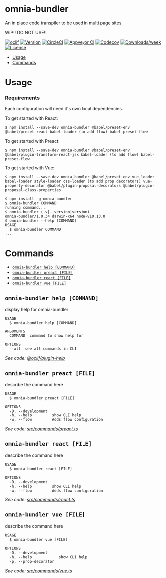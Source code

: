 omnia-bundler
=============

An in place code transpiler to be used in multi page sites

WIP!! DO NOT USE!!

[![oclif](https://img.shields.io/badge/cli-oclif-brightgreen.svg)](https://oclif.io)
[![Version](https://img.shields.io/npm/v/omnia-bundler.svg)](https://npmjs.org/package/omnia-bundler)
[![CircleCI](https://circleci.com/gh/node-cli/omnia-bundler/tree/master.svg?style=shield)](https://circleci.com/gh/node-cli/omnia-bundler/tree/master)
[![Appveyor CI](https://ci.appveyor.com/api/projects/status/github/node-cli/omnia-bundler?branch=master&svg=true)](https://ci.appveyor.com/project/node-cli/omnia-bundler/branch/master)
[![Codecov](https://codecov.io/gh/node-cli/omnia-bundler/branch/master/graph/badge.svg)](https://codecov.io/gh/node-cli/omnia-bundler)
[![Downloads/week](https://img.shields.io/npm/dw/omnia-bundler.svg)](https://npmjs.org/package/omnia-bundler)
[![License](https://img.shields.io/npm/l/omnia-bundler.svg)](https://github.com/node-cli/omnia-bundler/blob/master/package.json)

<!-- toc -->
* [Usage](#usage)
* [Commands](#commands)
<!-- tocstop -->
# Usage

### Requirements

Each configuration will need it's own local dependencies.

To get started with React:
```
$ npm install --save-dev omnia-bundler @babel/preset-env @babel/preset-react babel-loader (to add flow) babel-preset-flow 
```

To get started with Preact:
```
$ npm install --save-dev omnia-bundler @babel/preset-env @babel/plugin-transform-react-jsx babel-loader (to add flow) babel-preset-flow 
```

To get started with Vue:
```
$ npm install --save-dev omnia-bundler @babel/preset-env vue-loader babel-loader style-loader css-loader (to add prop decorators) vue-property-decorator @babel/plugin-proposal-decorators @babel/plugin-proposal-class-properties 
```

<!-- usage -->
```sh-session
$ npm install -g omnia-bundler
$ omnia-bundler COMMAND
running command...
$ omnia-bundler (-v|--version|version)
omnia-bundler/1.0.34 darwin-x64 node-v10.13.0
$ omnia-bundler --help [COMMAND]
USAGE
  $ omnia-bundler COMMAND
...
```
<!-- usagestop -->
# Commands
<!-- commands -->
* [`omnia-bundler help [COMMAND]`](#omnia-bundler-help-command)
* [`omnia-bundler preact [FILE]`](#omnia-bundler-preact-file)
* [`omnia-bundler react [FILE]`](#omnia-bundler-react-file)
* [`omnia-bundler vue [FILE]`](#omnia-bundler-vue-file)

## `omnia-bundler help [COMMAND]`

display help for omnia-bundler

```
USAGE
  $ omnia-bundler help [COMMAND]

ARGUMENTS
  COMMAND  command to show help for

OPTIONS
  --all  see all commands in CLI
```

_See code: [@oclif/plugin-help](https://github.com/oclif/plugin-help/blob/v2.1.1/src/commands/help.ts)_

## `omnia-bundler preact [FILE]`

describe the command here

```
USAGE
  $ omnia-bundler preact [FILE]

OPTIONS
  -D, --development
  -h, --help         show CLI help
  -w, --flow         Adds flow configuration
```

_See code: [src/commands/preact.ts](https://github.com/node-cli/omnia-bundler/blob/v1.0.34/src/commands/preact.ts)_

## `omnia-bundler react [FILE]`

describe the command here

```
USAGE
  $ omnia-bundler react [FILE]

OPTIONS
  -D, --development
  -h, --help         show CLI help
  -w, --flow         Adds flow configuration
```

_See code: [src/commands/react.ts](https://github.com/node-cli/omnia-bundler/blob/v1.0.34/src/commands/react.ts)_

## `omnia-bundler vue [FILE]`

describe the command here

```
USAGE
  $ omnia-bundler vue [FILE]

OPTIONS
  -D, --development
  -h, --help            show CLI help
  -p, --prop-decorator
```

_See code: [src/commands/vue.ts](https://github.com/node-cli/omnia-bundler/blob/v1.0.34/src/commands/vue.ts)_
<!-- commandsstop -->
